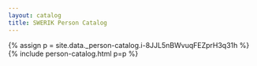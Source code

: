 ```yaml
---
layout: catalog
title: SWERIK Person Catalog
---
```

{% assign p = site.data._person-catalog.i-8JJL5nBWvuqFEZprH3q31h %}
{% include person-catalog.html p=p %}

